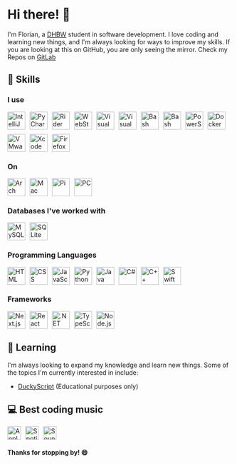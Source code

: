 # Hi there! 👋

I'm Florian, a [DHBW](https://www.dhbw.de/) student in software development. I love coding and learning new things, and I'm always looking for ways to improve my skills. If you are looking at this on GitHub, you are only seeing the mirror. Check my Repos on [GitLab](https://gitlab.pabler.de/Fl0exe)

## 🦴 Skills

### I use

<div style="display: flex; flex-wrap: wrap; gap: 10px;">
  <a href="https://www.jetbrains.com/idea/"><img src="https://gitlab.pabler.de/Fl0exe/ColoredBadges/-/raw/master/svg/dev/tools/jetbrains_intellij.svg" alt="IntelliJ IDEA" height="40"/></a>
  <a href="https://www.jetbrains.com/pycharm/"><img src="https://gitlab.pabler.de/Fl0exe/ColoredBadges/-/raw/master/svg/dev/tools/jetbrains_pycharm.svg" alt="PyCharm" height="40"/></a>
  <a href="https://www.jetbrains.com/rider/"><img src="https://gitlab.pabler.de/Fl0exe/ColoredBadges/-/raw/master/svg/dev/tools/jetbrains_rider.svg" alt="Rider" height="40"/></a>
  <a href="https://www.jetbrains.com/webstorm/"><img src="https://gitlab.pabler.de/Fl0exe/ColoredBadges/-/raw/master/svg/dev/tools/jetbrains_webstorm.svg" alt="WebStorm" height="40"/></a>
  <a href="https://visualstudio.microsoft.com/"><img src="https://gitlab.pabler.de/Fl0exe/ColoredBadges/-/raw/master/svg/dev/tools/visualstudio.svg" alt="Visual Studio" height="40"/></a>
  <a href="https://code.visualstudio.com/"><img src="https://gitlab.pabler.de/Fl0exe/ColoredBadges/-/raw/master/svg/dev/tools/visualstudio_code.svg" alt="Visual Studio Code" height="40"/></a>
  <a href="https://neovim.io/"><img src="https://gitlab.pabler.de/Fl0exe/ColoredBadges/-/raw/master/svg/dev/tools/nvim.svg" alt="Bash" height="40"/></a>
  <a href="https://www.gnu.org/software/bash/"><img src="https://gitlab.pabler.de/Fl0exe/ColoredBadges/-/raw/master/svg/dev/tools/bash.svg" alt="Bash" height="40"/></a>
  <a href="https://docs.microsoft.com/en-us/powershell/"><img src="https://gitlab.pabler.de/Fl0exe/ColoredBadges/-/raw/master/svg/dev/tools/powershell.svg" alt="PowerShell" height="40"/></a>
  <a href="https://www.docker.com/"><img src="https://gitlab.pabler.de/Fl0exe/ColoredBadges/-/raw/master/svg/dev/tools/docker.svg" alt="Docker" height="40"/></a>
  <a href="https://www.vmware.com/"><img src="https://gitlab.pabler.de/Fl0exe/ColoredBadges/-/raw/master/svg/dev/tools/vmware.svg" alt="VMware" height="40"/></a>
  <a href="https://developer.apple.com/xcode/"><img src="https://gitlab.pabler.de/Fl0exe/ColoredBadges/-/raw/master/svg/dev/tools/xcode.svg" alt="Xcode" height="40"/></a>
  <a href="https://www.mozilla.org/en-US/firefox/new/"><img src="https://gitlab.pabler.de/Fl0exe/ColoredBadges/-/raw/master/svg/dev/misc/firefox.svg" alt="Firefox" height="40"/></a>
</div>

### On

<div style="display: flex; flex-wrap: wrap; gap: 10px;">
  <a href="https://archlinux.org/"><img src="https://gitlab.pabler.de/Fl0exe/ColoredBadges/-/raw/master/svg/devices/distros/arch.svg" alt="Arch" height="40"/></a>
  <a href="https://www.apple.com/mac/"><img src="https://gitlab.pabler.de/Fl0exe/ColoredBadges/-/raw/master/svg/devices/mac.svg" alt="Mac" height="40"/></a>
  <a href="https://www.raspberrypi.org/"><img src="https://gitlab.pabler.de/Fl0exe/ColoredBadges/-/raw/master/svg/devices/raspberrypi.svg" alt="Pi" height="40"/></a>
  <a href="https://en.wikipedia.org/wiki/Personal_computer"><img src="https://gitlab.pabler.de/Fl0exe/ColoredBadges/-/raw/master/svg/devices/pc.svg" alt="PC" height="40"/></a>
</div>

### Databases I've worked with

<div style="display: flex; flex-wrap: wrap; gap: 10px;">
  <a href="https://www.mysql.com/"><img src="https://gitlab.pabler.de/Fl0exe/ColoredBadges/-/raw/master/svg/dev/db/mysql.svg" alt="MySQL" height="40"/></a>
  <a href="https://www.sqlite.org/"><img src="https://gitlab.pabler.de/Fl0exe/ColoredBadges/-/raw/master/svg/dev/db/sqlite.svg" alt="SQLite" height="40"/></a>
</div>

### Programming Languages

<div style="display: flex; flex-wrap: wrap; gap: 10px;">
  <a href="https://developer.mozilla.org/en-US/docs/Web/HTML"><img src="https://gitlab.pabler.de/Fl0exe/ColoredBadges/-/raw/master/svg/dev/languages/html.svg" alt="HTML" height="40"/></a>
  <a href="https://developer.mozilla.org/en-US/docs/Web/CSS"><img src="https://gitlab.pabler.de/Fl0exe/ColoredBadges/-/raw/master/svg/dev/languages/css3.svg" alt="CSS" height="40"/></a>
  <a href="https://developer.mozilla.org/en-US/docs/Web/JavaScript"><img src="https://gitlab.pabler.de/Fl0exe/ColoredBadges/-/raw/master/svg/dev/languages/js.svg" alt="JavaScript" height="40"/></a>
  <a href="https://www.python.org/"><img src="https://gitlab.pabler.de/Fl0exe/ColoredBadges/-/raw/master/svg/dev/languages/python.svg" alt="Python" height="40"/></a>
  <a href="https://www.oracle.com/java/"><img src="https://gitlab.pabler.de/Fl0exe/ColoredBadges/-/raw/master/svg/dev/languages/java.svg" alt="Java" height="40"/></a>
  <a href="https://docs.microsoft.com/en-us/dotnet/csharp/"><img src="https://gitlab.pabler.de/Fl0exe/ColoredBadges/-/raw/master/svg/dev/languages/csharp.svg" alt="C#" height="40"/></a>
  <a href="https://isocpp.org/"><img src="https://gitlab.pabler.de/Fl0exe/ColoredBadges/-/raw/master/svg/dev/languages/cpp.svg" alt="C++" height="40"/></a>
  <a href="https://developer.apple.com/swift/"><img src="https://gitlab.pabler.de/Fl0exe/ColoredBadges/-/raw/master/svg/dev/languages/swift.svg" alt="Swift" height="40"/></a>
</div>

### Frameworks

<div style="display: flex; flex-wrap: wrap; gap: 10px;">
  <a href="https://nextjs.org/"><img src="https://gitlab.pabler.de/Fl0exe/ColoredBadges/-/raw/master/svg/dev/frameworks/nextjs.svg" alt="Next.js" height="40"/></a>
  <a href="https://reactjs.org/"><img src="https://gitlab.pabler.de/Fl0exe/ColoredBadges/-/raw/master/svg/dev/frameworks/react.svg" alt="React" height="40"/></a>
  <a href="https://dotnet.microsoft.com/"><img src="https://gitlab.pabler.de/Fl0exe/ColoredBadges/-/raw/master/svg/dev/frameworks/dotnet.svg" alt=".NET" height="40"/></a>
  <a href="https://www.typescriptlang.org/"><img src="https://gitlab.pabler.de/Fl0exe/ColoredBadges/-/raw/master/svg/dev/frameworks/typescript.svg" alt="TypeScript" height="40"/></a>
  <a href="https://nodejs.org/"><img src="https://gitlab.pabler.de/Fl0exe/ColoredBadges/-/raw/master/svg/dev/frameworks/nodejs.svg" alt="Node.js" height="40"/></a>
</div>

## 🌱 Learning

I'm always looking to expand my knowledge and learn new things. Some of the topics I'm currently interested in include:

- [DuckyScript](https://github.com/hak5darren/USB-Rubber-Ducky) (Educational purposes only)

## 💻 Best coding music

<div style="display: flex; flex-wrap: wrap; gap: 10px;">
  <a href="https://geo.music.apple.com/de/album/_/1485892939?i=1485892947"><img src="https://gitlab.pabler.de/Fl0exe/FL0exe/-/raw/main/apple.png" alt="Apple Music" height="30"/></a>
  <a href="https://open.spotify.com/track/5Ec0oMpXOGuvtHtAwGkGmp"><img src="https://gitlab.pabler.de/Fl0exe/FL0exe/-/raw/main/spotify.png" alt="Spotify" height="30"/></a>
  <a href="https://soundcloud.com/wearebigbeat/little-big-go-bananas"><img src="https://gitlab.pabler.de/Fl0exe/FL0exe/-/raw/main/soundcloud.png" alt="SoundCloud" height="30"/></a>
</div>

#### Thanks for stopping by! 😄
